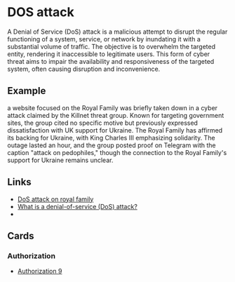 # DOS attack
A Denial of Service (DoS) attack is a malicious attempt to disrupt the regular functioning of a system, service, or network by inundating it with a substantial volume of traffic. The objective is to overwhelm the targeted entity, rendering it inaccessible to legitimate users. This form of cyber threat aims to impair the availability and responsiveness of the targeted system, often causing disruption and inconvenience.

## Example
a website focused on the Royal Family was briefly taken down in a cyber attack claimed by the Killnet threat group. Known for targeting government sites, the group cited no specific motive but previously expressed dissatisfaction with UK support for Ukraine. The Royal Family has affirmed its backing for Ukraine, with King Charles III emphasizing solidarity. The outage lasted an hour, and the group posted proof on Telegram with the caption \"attack on pedophiles,\" though the connection to the Royal Family's support for Ukraine remains unclear.

## Links
- [DoS attack on royal family](https://www.cyberdaily.au/industry/9630-dos-attack-on-royal-family-claimed-by-pro-russian-hackers)
- [What is a denial-of-service (DoS) attack?](https://www.cloudflare.com/learning/ddos/glossary/denial-of-service/)
- []()

## Cards
### Authorization
- [Authorization 9](/cards/AZ9)
